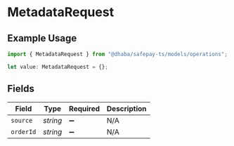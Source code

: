 # MetadataRequest

## Example Usage

```typescript
import { MetadataRequest } from "@dhaba/safepay-ts/models/operations";

let value: MetadataRequest = {};
```

## Fields

| Field              | Type               | Required           | Description        |
| ------------------ | ------------------ | ------------------ | ------------------ |
| `source`           | *string*           | :heavy_minus_sign: | N/A                |
| `orderId`          | *string*           | :heavy_minus_sign: | N/A                |